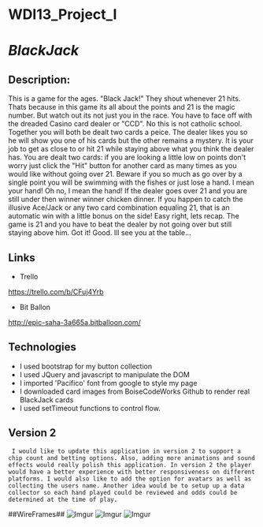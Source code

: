 # WDI13_Project_I

# $Black Jack$

## Description:

  This is a game for the ages. "Black Jack!" They shout whenever 21 hits. Thats because in this game its all about the points and 21 is the magic number. But watch out its not just you in the race. You have to face off with the dreaded Casino card dealer or "CCD". No this is not catholic school. Together you will both be dealt two cards a peice. The dealer likes you so he will show you one of his cards but the other remains a mystery. It is your job to get as close to or hit 21 while staying above what you think the dealer has. You are dealt two cards: if you are looking a little low on points don't worry just click the "Hit" button for another card as many times as you would like without going over 21. Beware if you so much as go over by a single point you will be swimming with the fishes or just lose a hand. I mean your hand! Oh no, I mean the hand! If the dealer goes over 21 and you are still under then winner winner chicken dinner. If you happen to catch the illusive Ace/Jack or any two card combination equaling 21, that is an automatic win with a little bonus on the side! Easy right, lets recap. The game is 21 and you have to beat the dealer by not going over but still staying above him. Got it! Good. Ill see you at the table... 


## Links

* Trello

https://trello.com/b/CFuj4Yrb

* Bit Ballon

http://epic-saha-3a665a.bitballoon.com/



## Technologies

- I used bootstrap for my button collection
- I used JQuery and javascript to manipulate the DOM
- I imported 'Pacifico' font from google to style my page
- I downloaded card images from BoiseCodeWorks Github to render real BlackJack cards
- I used setTimeout functions to control flow.

## Version 2

     I would like to update this application in version 2 to support a chip count and betting options. Also, adding more animations and sound effects would really polish this application. In version 2 the player would have a better experience with better responsiveness on different platforms. I would also like to add the option for avatars as well as collecting the users name. Another idea would be to setup up a data collector so each hand played could be reviewed and odds could be determined at the time of play.


##WireFrames##
![Imgur](https://i.imgur.com/Zk4VwVM.jpg)
![Imgur](https://i.imgur.com/r7bE8l9.jpg)
![Imgur](https://i.imgur.com/7ILqIns.jpg)
